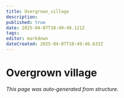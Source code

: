 ```yaml
---
title: Overgrown_village
description: 
published: true
date: 2025-04-07T10:49:49.121Z
tags: 
editor: markdown
dateCreated: 2025-04-07T10:49:46.633Z
---
```


# Overgrown village

*This page was auto-generated from structure.*